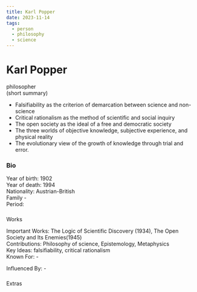 ```yaml
---
title: Karl Popper
date: 2023-11-14
tags:
  - person
  - philosophy
  - science
---
```

# Karl Popper

philosopher  
(short summary)

- Falsifiability as the criterion of demarcation between science and non-science
- Critical rationalism as the method of scientific and social inquiry
- The open society as the ideal of a free and democratic society
- The three worlds of objective knowledge, subjective experience, and physical reality
- The evolutionary view of the growth of knowledge through trial and error.

### Bio

Year of birth: 1902  
Year of death: 1994  
Nationality: Austrian-British  
Family -  
Period:

### 

Works

Important Works: The Logic of Scientific Discovery (1934), The Open Society and Its Enemies(1945)  
Contributions: Philosophy of science, Epistemology, Metaphysics  
Key Ideas: falsifiability, critical rationalism  
Known For: -

Influenced By: -

### 

Extras